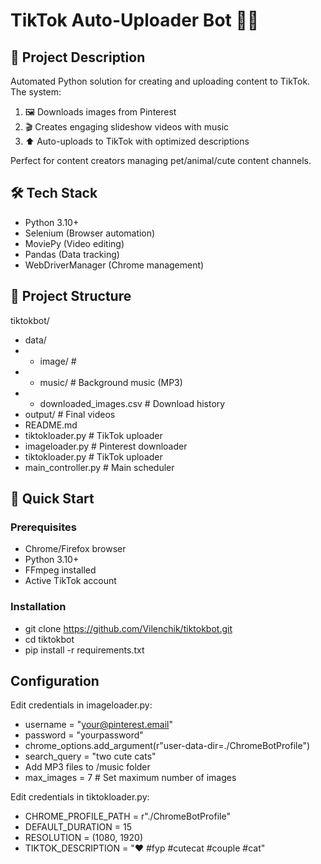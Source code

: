 # TikTok Auto-Uploader Bot 🤖🎥

## 📌 Project Description

Automated Python solution for creating and uploading content to TikTok. The system:

1. 🖼️ Downloads images from Pinterest 
2. 🎬 Creates engaging slideshow videos with music
3. ⬆️ Auto-uploads to TikTok with optimized descriptions

Perfect for content creators managing pet/animal/cute content channels.

## 🛠️ Tech Stack

- Python 3.10+
- Selenium (Browser automation)
- MoviePy (Video editing)
- Pandas (Data tracking)
- WebDriverManager (Chrome management)

## 📂 Project Structure
tiktokbot/
- data/
- - image/ # 
- - music/ # Background music (MP3)
- -  downloaded_images.csv # Download history
- output/ # Final videos
- README.md
- tiktokloader.py # TikTok uploader
- imageloader.py # Pinterest downloader
- tiktokloader.py # TikTok uploader
-  main_controller.py # Main scheduler

## 🚀 Quick Start

### Prerequisites
- Chrome/Firefox browser
- Python 3.10+
- FFmpeg installed
- Active TikTok account

### Installation

- git clone https://github.com/Vilenchik/tiktokbot.git
- cd tiktokbot
- pip install -r requirements.txt


## Configuration
Edit credentials in imageloader.py:

- username = "your@pinterest.email"
- password = "yourpassword"
- chrome_options.add_argument(r"user-data-dir=./ChromeBotProfile")
- search_query = "two cute cats"
- Add MP3 files to /music folder
- max_images = 7  # Set maximum number of images

Edit credentials in tiktokloader.py:

- CHROME_PROFILE_PATH = r"./ChromeBotProfile"
- DEFAULT_DURATION = 15
- RESOLUTION = (1080, 1920)
- TIKTOK_DESCRIPTION = "❤️ #fyp #cutecat #couple #cat"
